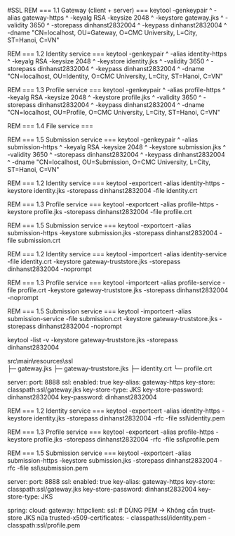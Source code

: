 #SSL
REM === 1.1 Gateway (client + server) ===
keytool -genkeypair ^
-alias gateway-https ^
-keyalg RSA -keysize 2048 ^
-keystore gateway.jks ^
-validity 3650 ^
-storepass dinhanst2832004 ^
-keypass   dinhanst2832004 ^
-dname "CN=localhost, OU=Gateway, O=CMC University, L=City, ST=Hanoi, C=VN"

REM === 1.2 Identity service ===
keytool -genkeypair ^
-alias identity-https ^
-keyalg RSA -keysize 2048 ^
-keystore identity.jks ^
-validity 3650 ^
-storepass dinhanst2832004 ^
-keypass   dinhanst2832004 ^
-dname "CN=localhost, OU=Identity, O=CMC University, L=City, ST=Hanoi, C=VN"

REM === 1.3 Profile service ===
keytool -genkeypair ^
-alias profile-https ^
-keyalg RSA -keysize 2048 ^
-keystore profile.jks ^
-validity 3650 ^
-storepass dinhanst2832004 ^
-keypass   dinhanst2832004 ^
-dname "CN=localhost, OU=Profile, O=CMC University, L=City, ST=Hanoi, C=VN"

REM === 1.4 File service ===

REM === 1.5 Submission service ===
keytool -genkeypair ^
-alias submission-https ^
-keyalg RSA -keysize 2048 ^
-keystore submission.jks ^
-validity 3650 ^
-storepass dinhanst2832004 ^
-keypass   dinhanst2832004 ^
-dname "CN=localhost, OU=Submission, O=CMC University, L=City, ST=Hanoi, C=VN"

REM === 1.2 Identity service ===
keytool -exportcert -alias identity-https -keystore identity.jks -storepass dinhanst2832004 -file identity.crt

REM === 1.3 Profile service ===
keytool -exportcert -alias profile-https -keystore profile.jks  -storepass dinhanst2832004 -file profile.crt

REM === 1.5 Submission service ===
keytool -exportcert -alias submission-https -keystore submission.jks  -storepass dinhanst2832004 -file submission.crt

REM === 1.2 Identity service ===
keytool -importcert -alias identity-service -file identity.crt -keystore gateway-truststore.jks -storepass dinhanst2832004 -noprompt

REM === 1.3 Profile service ===
keytool -importcert -alias profile-service  -file profile.crt  -keystore gateway-truststore.jks -storepass dinhanst2832004 -noprompt

REM === 1.5 Submission service ===
keytool -importcert -alias submission-service  -file submission.crt  -keystore gateway-truststore.jks -storepass dinhanst2832004 -noprompt

keytool -list -v -keystore gateway-truststore.jks -storepass dinhanst2832004

src\main\resources\ssl\
├─ gateway.jks
├─ gateway-truststore.jks
├─ identity.crt
└─ profile.crt

server:
    port: 8888
    ssl:
        enabled: true
        key-alias: gateway-https
        key-store: classpath:ssl/gateway.jks
        key-store-type: JKS
        key-store-password: dinhanst2832004
        key-password: dinhanst2832004

REM === 1.2 Identity service ===
keytool -exportcert -alias identity-https -keystore identity.jks -storepass dinhanst2832004 -rfc -file ssl\identity.pem

REM === 1.3 Profile service ===
keytool -exportcert -alias profile-https  -keystore profile.jks  -storepass dinhanst2832004 -rfc -file ssl\profile.pem

REM === 1.5 Submission service ===
keytool -exportcert -alias submission-https  -keystore submission.jks  -storepass dinhanst2832004 -rfc -file ssl\submission.pem

server:
    port: 8888
    ssl:
        enabled: true
        key-alias: gateway-https
        key-store: classpath:ssl/gateway.jks
        key-store-password: dinhanst2832004
        key-store-type: JKS

spring:
    cloud:
        gateway:
            httpclient:
                ssl:
                    # DÙNG PEM → Không cần trust-store JKS nữa
                    trusted-x509-certificates:
                    - classpath:ssl/identity.pem
                    - classpath:ssl/profile.pem

